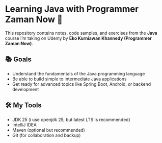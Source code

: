 # Learning Java with Programmer Zaman Now 🚀

This repository contains notes, code samples, and exercises from the **Java** course I’m taking on Udemy by **Eko Kurniawan Khannedy (Programmer Zaman Now)**.

## 📚 Goals
- Understand the fundamentals of the Java programming language
- Be able to build simple to intermediate Java applications
- Get ready for advanced topics like Spring Boot, Android, or backend development

## 🛠️ My Tools
- JDK 25 (i use openjdk 25, but latest LTS is recommended)
- IntelliJ IDEA
- Maven (optional but recommended)
- Git (for collaboration and backup)

